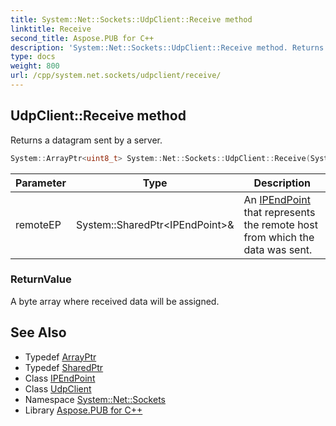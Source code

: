 ```yaml
---
title: System::Net::Sockets::UdpClient::Receive method
linktitle: Receive
second_title: Aspose.PUB for C++
description: 'System::Net::Sockets::UdpClient::Receive method. Returns a datagram sent by a server in C++.'
type: docs
weight: 800
url: /cpp/system.net.sockets/udpclient/receive/
---
```

## UdpClient::Receive method


Returns a datagram sent by a server.

```cpp
System::ArrayPtr<uint8_t> System::Net::Sockets::UdpClient::Receive(System::SharedPtr<IPEndPoint> &remoteEP)
```


| Parameter | Type | Description |
| --- | --- | --- |
| remoteEP | System::SharedPtr\<IPEndPoint\>\& | An [IPEndPoint](../../../system.net/ipendpoint/) that represents the remote host from which the data was sent. |

### ReturnValue

A byte array where received data will be assigned.

## See Also

* Typedef [ArrayPtr](../../../system/arrayptr/)
* Typedef [SharedPtr](../../../system/sharedptr/)
* Class [IPEndPoint](../../../system.net/ipendpoint/)
* Class [UdpClient](../)
* Namespace [System::Net::Sockets](../../)
* Library [Aspose.PUB for C++](../../../)

